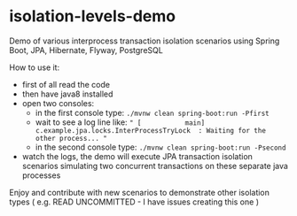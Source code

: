 # isolation-levels-demo
Demo of various interprocess transaction isolation scenarios using Spring Boot, JPA, Hibernate, Flyway, PostgreSQL


How to use it:


* first of all read the code
* then have java8 installed
* open two consoles:
  * in the first console type: `./mvnw clean spring-boot:run -Pfirst`
  * wait to see a log line like: `" [           main] c.example.jpa.locks.InterProcessTryLock  : Waiting for the other process...
"`
  * in the second console type: `./mvnw clean spring-boot:run -Psecond`
* watch  the logs, the demo will execute JPA transaction isolation scenarios simulating two concurrent transactions on these separate java processes

Enjoy and contribute with new scenarios to demonstrate other isolation types ( e.g. READ UNCOMMITTED - I have issues creating this one )
